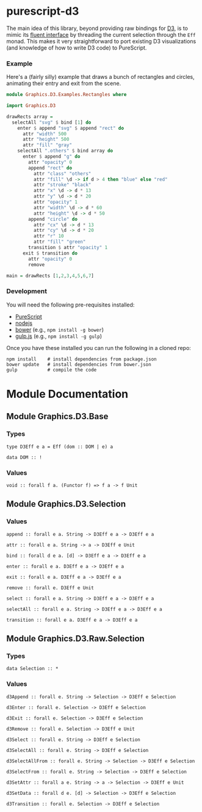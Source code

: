 # purescript-d3

The main idea of this library, beyond providing raw bindings for [D3](http://d3js.org/), is to mimic its [fluent interface](http://en.wikipedia.org/wiki/Fluent_interface) by threading the current selection through the `Eff` monad. This makes it very straightforward to port existing D3 visualizations (and knowledge of how to write D3 code) to PureScript.

### Example

Here's a (fairly silly) example that draws a bunch of rectangles and circles, animating their entry and exit from the scene.

```purescript
module Graphics.D3.Examples.Rectangles where

import Graphics.D3

drawRects array =
  selectAll "svg" $ bind [1] do
    enter $ append "svg" $ append "rect" do
      attr "width" 500
      attr "height" 500
      attr "fill" "gray"
    selectAll ".others" $ bind array do
      enter $ append "g" do
        attr "opacity" 0
        append "rect" do
          attr "class" "others"
          attr "fill" \d -> if d > 4 then "blue" else "red"
          attr "stroke" "black"
          attr "x" \d -> d * 13
          attr "y" \d -> d * 20
          attr "opacity" 1
          attr "width" \d -> d * 60
          attr "height" \d -> d * 50
        append "circle" do
          attr "cx" \d -> d * 13
          attr "cy" \d -> d * 20
          attr "r" 10
          attr "fill" "green"
        transition $ attr "opacity" 1
      exit $ transition do
        attr "opacity" 0
        remove

main = drawRects [1,2,3,4,5,6,7]
```

### Development

You will need the following pre-requisites installed:

*  [PureScript](http://www.purescript.org/)
*  [nodejs](http://nodejs.org/)
*  [bower](http://bower.io/) (e.g., `npm install -g bower`)
*  [gulp.js](http://gulpjs.com/) (e.g., `npm install -g gulp`)

Once you have these installed you can run the following in a cloned repo:

```
npm install    # install dependencies from package.json
bower update   # install dependencies from bower.json
gulp           # compile the code
```

# Module Documentation

## Module Graphics.D3.Base

### Types

    type D3Eff e a = Eff (dom :: DOM | e) a

    data DOM :: !


### Values

    void :: forall f a. (Functor f) => f a -> f Unit


## Module Graphics.D3.Selection

### Values

    append :: forall e a. String -> D3Eff e a -> D3Eff e a

    attr :: forall e a. String -> a -> D3Eff e Unit

    bind :: forall d e a. [d] -> D3Eff e a -> D3Eff e a

    enter :: forall e a. D3Eff e a -> D3Eff e a

    exit :: forall e a. D3Eff e a -> D3Eff e a

    remove :: forall e. D3Eff e Unit

    select :: forall e a. String -> D3Eff e a -> D3Eff e a

    selectAll :: forall e a. String -> D3Eff e a -> D3Eff e a

    transition :: forall e a. D3Eff e a -> D3Eff e a


## Module Graphics.D3.Raw.Selection

### Types

    data Selection :: *


### Values

    d3Append :: forall e. String -> Selection -> D3Eff e Selection

    d3Enter :: forall e. Selection -> D3Eff e Selection

    d3Exit :: forall e. Selection -> D3Eff e Selection

    d3Remove :: forall e. Selection -> D3Eff e Unit

    d3Select :: forall e. String -> D3Eff e Selection

    d3SelectAll :: forall e. String -> D3Eff e Selection

    d3SelectAllFrom :: forall e. String -> Selection -> D3Eff e Selection

    d3SelectFrom :: forall e. String -> Selection -> D3Eff e Selection

    d3SetAttr :: forall a e. String -> a -> Selection -> D3Eff e Unit

    d3SetData :: forall d e. [d] -> Selection -> D3Eff e Selection

    d3Transition :: forall e. Selection -> D3Eff e Selection



